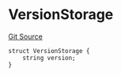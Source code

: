 # VersionStorage
[Git Source](https://github.com/thrackle-io/tron/blob/13349942d6b36cb5b881624be044b28167a194cf/src/protocol/diamond/VersionFacetLib.sol)


```solidity
struct VersionStorage {
    string version;
}
```

